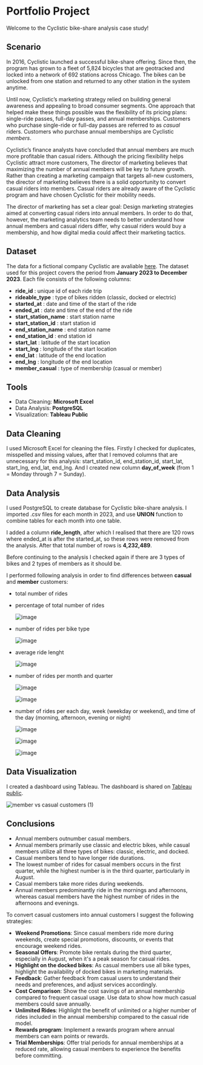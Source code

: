 # Portfolio Project

Welcome to the Cyclistic bike-share analysis case study!

## Scenario

In 2016, Cyclistic launched a successful bike-share offering. Since then, the program has grown
to a fleet of 5,824 bicycles that are geotracked and locked into a network of 692 stations
across Chicago. The bikes can be unlocked from one station and returned to any other station
in the system anytime.

Until now, Cyclistic’s marketing strategy relied on building general awareness and appealing to
broad consumer segments. One approach that helped make these things possible was the
flexibility of its pricing plans: single-ride passes, full-day passes, and annual memberships.
Customers who purchase single-ride or full-day passes are referred to as *casual* riders.
Customers who purchase annual memberships are Cyclistic *members*.

Cyclistic’s finance analysts have concluded that annual members are much more profitable
than casual riders. Although the pricing flexibility helps Cyclistic attract more customers,
The director of marketing believes that maximizing the number of annual members will be key to future growth.
Rather than creating a marketing campaign that targets all-new customers, the director of marketing believes
there is a solid opportunity to convert casual riders into members. Casual riders are already aware of the
Cyclistic program and have chosen Cyclistic for their mobility needs.

The director of marketing has set a clear goal: Design marketing strategies aimed at converting casual riders into
annual members. In order to do that, however, the marketing analytics team needs to better understand how
annual members and casual riders differ, why casual riders would buy a membership, and how
digital media could affect their marketing tactics. 

## Dataset

The data for a fictional company Cyclistic are avaliable [here](https://divvy-tripdata.s3.amazonaws.com/index.html).
The dataset used for this project covers the period from **January 2023 to December 2023**. Each file consists of the following columns:

* **ride_id** : unique id of each ride trip
* **rideable_type** : type of bikes ridden (classic, docked or electric)
* **started_at** : date and time of the start of the ride
* **ended_at** : date and time of the end of the ride
* **start_station_name** : start station name
* **start_station_id** : start station id
* **end_station_name** : end station name
* **end_station_id** : end station id
* **start_lat** : latitude of the start location
* **start_lng** : longitude of the start location
* **end_lat** : latitude of the end location
* **end_lng** : longitude of the end location
* **member_casual** : type of membership (casual or member)

## Tools
* Data Cleaning: **Microsoft Excel**
* Data Analysis: **PostgreSQL**
* Visualization: **Tableau Public**

## Data Cleaning
I used Microsoft Excel for cleaning the files. Firstly I checked for duplicates, misspelled and missing values, 
after that I removed columns that are unnecessary for this analysis: start_station_id, end_station_id, start_lat, start_lng, end_lat, end_lng.
And I created new column **day_of_week** (from 1 = Monday through 7 = Sunday).

## Data Analysis
I used PostgreSQL to create database for Cyclistic bike-share analysis. I imported .csv files for each month in 2023,
and use **UNION** function to combine tables for each month into one table. 

I added a column **ride_length**, after which I realised that there are 120 rows where ended_at is after the started_at, so these rows were removed from the analysis.
After that total number of rows is **4,232,489**.

Before continuing to the analysis I checked again if there are 3 types of bikes and 2 types of members as it should be.

I performed following analysis in order to find differences between **casual** and **member** customers:
* total number of rides
* percentage of total number of rides

  ![image](https://github.com/Nata-Mancic/PortfolioProject/assets/173147286/d13bec2c-515d-4327-bf4c-a75bd9243c49)

* number of rides per bike type

  ![image](https://github.com/Nata-Mancic/PortfolioProject/assets/173147286/99e523f9-14c2-49df-9c1a-7071bfd4108f)

* average ride lenght

  ![image](https://github.com/Nata-Mancic/PortfolioProject/assets/173147286/b9ab14aa-fefd-4501-8533-3763641006a5)

* number of rides per month and quarter

  ![image](https://github.com/Nata-Mancic/PortfolioProject/assets/173147286/4b49ad70-f3b2-4a37-a474-c20d53d4c573)

  ![image](https://github.com/Nata-Mancic/PortfolioProject/assets/173147286/5096b029-305c-4a99-85dc-6eeb130c2d12)


* number of rides per each day, week (weekday or weekend), and time of the day (morning, afternoon, evening or night)

  ![image](https://github.com/Nata-Mancic/PortfolioProject/assets/173147286/93040d37-cbd7-429a-85b0-618486649b2d)

  ![image](https://github.com/Nata-Mancic/PortfolioProject/assets/173147286/5afc2092-3afe-4a4d-959d-bcbd0352bb05)

  ![image](https://github.com/Nata-Mancic/PortfolioProject/assets/173147286/c41ac11a-cd08-4c4b-a974-d041eb7c9423)



## Data Visualization
I created a dashboard using Tableau. The dashboard is shared on [Tableau public](https://public.tableau.com/app/profile/natalija.mancic/viz/Cyclistic_dashboard_17192242813690/membervscasualcustomers).

![member vs casual customers (1)](https://github.com/Nata-Mancic/PortfolioProject/assets/173147286/3aa5d3c9-742b-47a7-b04b-a2a7dbc7bcbe)

## Conclusions

* Annual members outnumber casual members.
* Annual members primarily use classic and electric bikes, while casual members utilize all three types of bikes: classic, electric, and docked.
* Casual members tend to have longer ride durations.
* The lowest number of rides for casual members occurs in the first quarter, while the highest number is in the third quarter, particularly in August.
* Casual members take more rides during weekends.
* Annual members predominantly ride in the mornings and afternoons, whereas casual members have the highest number of rides in the afternoons and evenings.

To convert casual customers into annual customers I suggest the following strategies:
* **Weekend Promotions**: Since casual members ride more during weekends, create special promotions, discounts, or events that encourage weekend rides.
* **Seasonal Offers**: Promote bike rentals during the third quarter, especially in August, when it's a peak season for casual rides.
* **Highlight on the docked bikes**: As casual members use all bike types, highlight the availability of docked bikes in marketing materials.
* **Feedback**: Gather feedback from casual users to understand their needs and preferences, and adjust services accordingly.
* **Cost Comparison**: Show the cost savings of an annual membership compared to frequent casual usage. Use data to show how much casual members could save annually.
* **Unlimited Rides**: Highlight the benefit of unlimited or a higher number of rides included in the annual membership compared to the casual ride model.
* **Rewards program**: Implement a rewards program where annual members can earn points or rewards.
* **Trial Memberships**: Offer trial periods for annual memberships at a reduced rate, allowing casual members to experience the benefits before committing.
